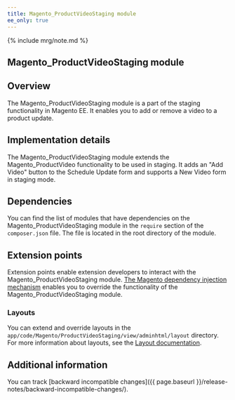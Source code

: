 ```yaml
---
title: Magento_ProductVideoStaging module
ee_only: true
---
```


{% include mrg/note.md %}

## Magento_ProductVideoStaging module

## Overview

The Magento_ProductVideoStaging module is a part of the staging functionality in Magento EE. It enables you to add or remove a video to a product update.

## Implementation details

The Magento_ProductVideoStaging module extends the Magento_ProductVideo functionality to be used in staging. It adds an "Add Video" button to the Schedule Update form and supports a New Video form in staging mode.

## Dependencies

You can find the list of modules that have dependencies on the Magento_ProductVideoStaging module in the `require` section of the `composer.json` file. The file is located in the root directory of the module.

## Extension points

Extension points enable extension developers to interact with the Magento_ProductVideoStaging module. [The Magento dependency injection mechanism](http://devdocs.magento.com/guides/v2.1/extension-dev-guide/depend-inj.html) enables you to override the functionality of the Magento_ProductVideoStaging module.

### Layouts

You can extend and override layouts in the `app/code/Magento/ProductVideoStaging/view/adminhtml/layout` directory.
For more information about layouts, see the [Layout documentation](http://devdocs.magento.com/guides/v2.1/frontend-dev-guide/layouts/layout-overview.html).

## Additional information

You can track [backward incompatible changes]({{ page.baseurl }}/release-notes/backward-incompatible-changes/).
